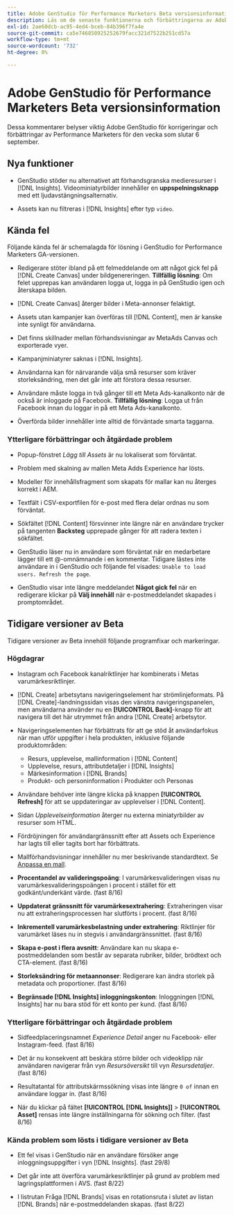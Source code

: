 ```yaml
---
title: Adobe GenStudio för Performance Marketers Beta versionsinformation
description: Läs om de senaste funktionerna och förbättringarna av Adobe GenStudion för Performance Marketers.
exl-id: 2ae60dcb-ac95-4ed4-bceb-84b396f7fa4e
source-git-commit: ca5e746850925252679facc321d7522b251cd57a
workflow-type: tm+mt
source-wordcount: '732'
ht-degree: 0%

---
```


# Adobe GenStudio för Performance Marketers Beta versionsinformation

Dessa kommentarer belyser viktig Adobe GenStudio för korrigeringar och förbättringar av Performance Marketers för den vecka som slutar 6 september.

## Nya funktioner

* GenStudio stöder nu alternativet att förhandsgranska medieresurser i [!DNL Insights]. Videominiatyrbilder innehåller en **uppspelningsknapp** med ett ljudavstängningsalternativ. <!-- GS-4398 -->

* Assets kan nu filtreras i [!DNL Insights] efter typ `video`. <!-- GS-4398 -->

## Kända fel

Följande kända fel är schemalagda för lösning i GenStudio for Performance Marketers GA-versionen.

* Redigerare stöter ibland på ett felmeddelande om att något gick fel på [!DNL Create Canvas] under bildgenereringen. **Tillfällig lösning**: Om felet upprepas kan användaren logga ut, logga in på GenStudio igen och återskapa bilden.  <!-- GS-4813 -->

* [!DNL Create Canvas] återger bilder i Meta-annonser felaktigt. <!-- GS-4864 -->

* Assets utan kampanjer kan överföras till [!DNL Content], men är kanske inte synligt för användarna. <!-- GS-4815 -->

* Det finns skillnader mellan förhandsvisningar av MetaAds Canvas och exporterade vyer. <!-- GS-4492 4401 -->

* Kampanjminiatyrer saknas i [!DNL Insights]. <!-- GS-4648 -->

* Användarna kan för närvarande välja små resurser som kräver storleksändring, men det går inte att förstora dessa resurser. <!-- GS-3131 -->

* Användare måste logga in två gånger till ett Meta Ads-kanalkonto när de också är inloggade på Facebook. **Tillfällig lösning**: Logga ut från Facebook innan du loggar in på ett Meta Ads-kanalkonto.

* Överförda bilder innehåller inte alltid de förväntade smarta taggarna. <!-- GS-4856 -->

### Ytterligare förbättringar och åtgärdade problem

* Popup-fönstret _Lägg till Assets_ är nu lokaliserat som förväntat. <!-- GS-3834 -->

* Problem med skalning av mallen Meta Adds Experience har lösts. <!-- GS-4174 -->

* Modeller för innehållsfragment som skapats för mallar kan nu återges korrekt i AEM. <!-- GS-4716 -->

* Textfält i CSV-exportfilen för e-post med flera delar ordnas nu som förväntat. <!-- GS-4013 -->

* Sökfältet [!DNL Content] försvinner inte längre när en användare trycker på tangenten **Backsteg** upprepade gånger för att radera texten i sökfältet.  <!-- GS-4543 -->

* GenStudio läser nu in användare som förväntat när en medarbetare lägger till ett @-omnämnande i en kommentar. Tidigare lästes inte användare in i GenStudio och följande fel visades: `Unable to load users. Refresh the page`. <!-- GS-4113 -->

* GenStudio visar inte längre meddelandet **Något gick fel** när en redigerare klickar på **Välj innehåll** när e-postmeddelandet skapades i promptområdet. <!-- GS-4879 -->

## Tidigare versioner av Beta

Tidigare versioner av Beta innehöll följande programfixar och markeringar.

### Högdagrar

* Instagram och Facebook kanalriktlinjer har kombinerats i Metas varumärkesriktlinjer.

* [!DNL Create] arbetsytans navigeringselement har strömlinjeformats. På [!DNL Create]-landningssidan visas den vänstra navigeringspanelen, men användarna använder nu en **[!UICONTROL Back]**-knapp för att navigera till det här utrymmet från andra [!DNL Create] arbetsytor.

* Navigeringselementen har förbättrats för att ge stöd åt användarfokus när man utför uppgifter i hela produkten, inklusive följande produktområden:

   * Resurs, upplevelse, mallinformation i [!DNL Content]
   * Upplevelse, resurs, attributdetaljer i [!DNL Insights]
   * Märkesinformation i [!DNL Brands]
   * Produkt- och personinformation i Produkter och Personas

* Användare behöver inte längre klicka på knappen **[!UICONTROL Refresh]** för att se uppdateringar av upplevelser i [!DNL Content].

* Sidan _Upplevelseinformation_ återger nu externa miniatyrbilder av resurser som HTML.

* Fördröjningen för användargränssnitt efter att Assets och Experience har lagts till eller tagits bort har förbättrats.

* Mallförhandsvisningar innehåller nu mer beskrivande standardtext. Se [Anpassa en mall](https://experienceleague.adobe.com/en/docs/genstudio/user-guide/content/templates/customize-template#template-preview).

* **Procentandel av valideringspoäng**: I varumärkesvalideringen visas nu varumärkesvalideringspoängen i procent i stället för ett godkänt/underkänt värde. (fast 8/16)

* **Uppdaterat gränssnitt för varumärkesextrahering**: Extraheringen visar nu att extraheringsprocessen har slutförts i procent. (fast 8/16)

* **Inkrementell varumärkesbelastning under extrahering**: Riktlinjer för varumärket läses nu in stegvis i användargränssnittet. (fast 8/16)

* **Skapa e-post i flera avsnitt**: Användare kan nu skapa e-postmeddelanden som består av separata rubriker, bilder, brödtext och CTA-element. (fast 8/16)

* **Storleksändring för metaannonser**: Redigerare kan ändra storlek på metadata och proportioner. (fast 8/16)

* **Begränsade [!DNL Insights] inloggningskonton**: Inloggningen [!DNL Insights] har nu bara stöd för ett konto per kund. (fast 8/16)

### Ytterligare förbättringar och åtgärdade problem

* Sidfeedplaceringsnamnet _Experience Detail_ anger nu Facebook- eller Instagram-feed. (fast 8/16)

* Det är nu konsekvent att beskära större bilder och videoklipp när användaren navigerar från vyn _Resursöversikt_ till vyn _Resursdetaljer_. (fast 8/16)

* Resultatantal för attributskärmssökning visas inte längre `0 of` innan en användare loggar in. (fast 8/16) <!-- GS-3665 -->

* När du klickar på fältet **[!UICONTROL [!DNL Insights]]** > **[!UICONTROL Asset]** rensas inte längre inställningarna för sökning och filter. (fast 8/16) <!-- GS-3476 -->

### Kända problem som lösts i tidigare versioner av Beta

* Ett fel visas i GenStudio när en användare försöker ange inloggningsuppgifter i vyn [!DNL Insights]. (fast 29/8) <!-- GS-4689 -->

* Det går inte att överföra varumärkesriktlinjer på grund av problem med lagringsplattformen i AVS. (fast 8/22) <!-- GS-4369 -->

* I listrutan Fråga [!DNL Brands] visas en rotationsruta i slutet av listan [!DNL Brands] när e-postmeddelanden skapas. (fast 8/22) <!-- GS-4077 -->
